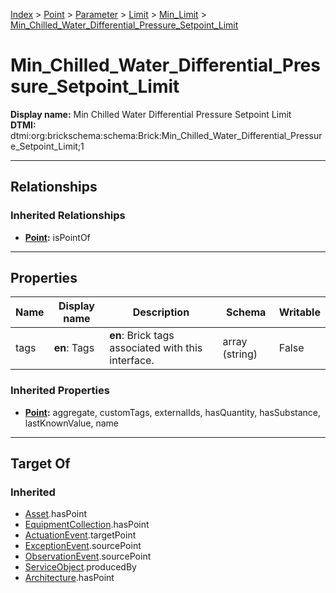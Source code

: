 [Index](../../../../Index.md) > [Point](../../../Point.md) > [Parameter](../../Parameter.md) > [Limit](../Limit.md) > [Min_Limit](Min_Limit.md) > [Min_Chilled_Water_Differential_Pressure_Setpoint_Limit](#)
# Min_Chilled_Water_Differential_Pressure_Setpoint_Limit

**Display name:** Min Chilled Water Differential Pressure Setpoint Limit<br />
**DTMI:** dtmi:org:brickschema:schema:Brick:Min_Chilled_Water_Differential_Pressure_Setpoint_Limit;1

---

## Relationships

### Inherited Relationships
* **[Point](../../../Point.md):** isPointOf

---

## Properties

|Name|Display name|Description|Schema|Writable|
|-|-|-|-|-|
|tags|**en**: Tags|**en**: Brick tags associated with this interface.|array (string)|False|
### Inherited Properties
* **[Point](../../../Point.md):** aggregate, customTags, externalIds, hasQuantity, hasSubstance, lastKnownValue, name

---

## Target Of
### Inherited
* [Asset](../../../../Asset/Asset.md).hasPoint
* [EquipmentCollection](../../../../Collection/AssetCollection/EquipmentCollection/EquipmentCollection.md).hasPoint
* [ActuationEvent](../../../../Event/PointEvent/ActuationEvent.md).targetPoint
* [ExceptionEvent](../../../../Event/PointEvent/ExceptionEvent.md).sourcePoint
* [ObservationEvent](../../../../Event/PointEvent/ObservationEvent.md).sourcePoint
* [ServiceObject](../../../../Information/ServiceObject/ServiceObject.md).producedBy
* [Architecture](../../../../Space/Architecture/Architecture.md).hasPoint
